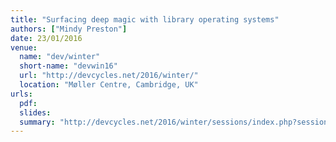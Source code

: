 ```yaml
---
title: "Surfacing deep magic with library operating systems"
authors: ["Mindy Preston"]
date: 23/01/2016
venue:
  name: "dev/winter"
  short-name: "devwin16"
  url: "http://devcycles.net/2016/winter/"
  location: "Møller Centre, Cambridge, UK"
urls:
  pdf:
  slides:
  summary: "http://devcycles.net/2016/winter/sessions/index.php?session=70"
---
```

